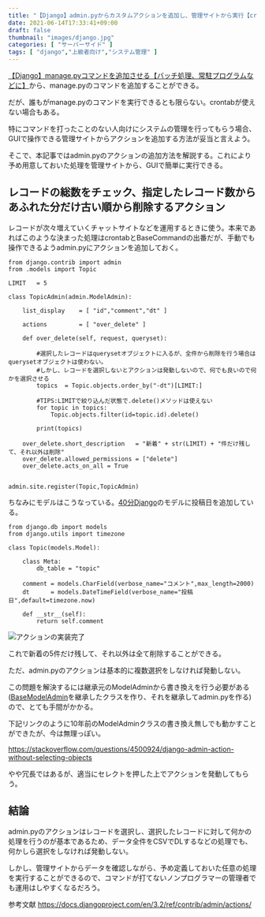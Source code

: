 ```yaml
---
title: "【Django】admin.pyからカスタムアクションを追加し、管理サイトから実行【crontab、BaseCommandが使えない場合の対処法】"
date: 2021-06-14T17:33:41+09:00
draft: false
thumbnail: "images/django.jpg"
categories: [ "サーバーサイド" ]
tags: [ "django","上級者向け","システム管理" ]
---
```




[【Django】manage.pyコマンドを追加させる【バッチ処理、常駐プログラムなどに】](/post/django-command-add/)から、manage.pyのコマンドを追加することができる。

だが、誰もがmanage.pyのコマンドを実行できるとも限らない。crontabが使えない場合もある。

特にコマンドを打ったことのない人向けにシステムの管理を行ってもらう場合、GUIで操作できる管理サイトからアクションを追加する方法が妥当と言えよう。

そこで、本記事ではadmin.pyのアクションの追加方法を解説する。これにより予め用意しておいた処理を管理サイトから、GUIで簡単に実行できる。

## レコードの総数をチェック、指定したレコード数からあふれた分だけ古い順から削除するアクション

レコードが次々増えていくチャットサイトなどを運用するときに使う。本来であればこのような決まった処理はcrontabとBaseCommandの出番だが、手動でも操作できるようadmin.pyにアクションを追加しておく。


    from django.contrib import admin
    from .models import Topic
    
    LIMIT   = 5 
    
    class TopicAdmin(admin.ModelAdmin):
    
        list_display    = [ "id","comment","dt" ]
    
        actions         = [ "over_delete" ]
    
        def over_delete(self, request, queryset):
    
            #選択したレコードはquerysetオブジェクトに入るが、全件から削除を行う場合はquerysetオブジェクトは使わない。
            #しかし、レコードを選択しないとアクションは発動しないので、何でも良いので何かを選択させる
            topics  = Topic.objects.order_by("-dt")[LIMIT:]
                
            #TIPS:LIMITで絞り込んだ状態で.delete()メソッドは使えない
            for topic in topics:
                Topic.objects.filter(id=topic.id).delete()
    
            print(topics)
    
        over_delete.short_description   = "新着" + str(LIMIT) + "件だけ残して、それ以外は削除"
        over_delete.allowed_permissions = ["delete"]
        over_delete.acts_on_all = True
    
    
    admin.site.register(Topic,TopicAdmin)


ちなみにモデルはこうなっている。[40分Django](/post/startup-django/)のモデルに投稿日を追加している。

    from django.db import models
    from django.utils import timezone
    
    class Topic(models.Model):
    
        class Meta:
            db_table = "topic"
    
        comment = models.CharField(verbose_name="コメント",max_length=2000)
        dt      = models.DateTimeField(verbose_name="投稿日",default=timezone.now)
    
        def __str__(self):
            return self.comment
    


<div class="img-center"><img src="/images/Screenshot from 2021-06-15 10-17-40.png" alt="アクションの実装完了"></div>

これで新着の5件だけ残して、それ以外は全て削除することができる。

ただ、admin.pyのアクションは基本的に複数選択をしなければ発動しない。

この問題を解決するには継承元のModelAdminから書き換えを行う必要がある([BaseModelAdmin](https://github.com/django/django/blob/316cc34d046ad86e100227772294f906fae1c2e5/django/contrib/admin/options.py#L551)を継承したクラスを作り、それを継承してadmin.pyを作る)ので、とても手間がかかる。

下記リンクのように10年前のModelAdminクラスの書き換え無しでも動かすことができたが、今は無理っぽい。

https://stackoverflow.com/questions/4500924/django-admin-action-without-selecting-objects

やや冗長ではあるが、適当にセレクトを押した上でアクションを発動してもらう。

## 結論

admin.pyのアクションはレコードを選択し、選択したレコードに対して何かの処理を行うのが基本であるため、データ全件をCSVでDLするなどの処理でも、何かしら選択をしなければ発動しない。

しかし、管理サイトからデータを確認しながら、予め定義しておいた任意の処理を実行することができるので、コマンドが打てないノンプログラマーの管理者でも運用はしやすくなるだろう。

参考文献 https://docs.djangoproject.com/en/3.2/ref/contrib/admin/actions/

